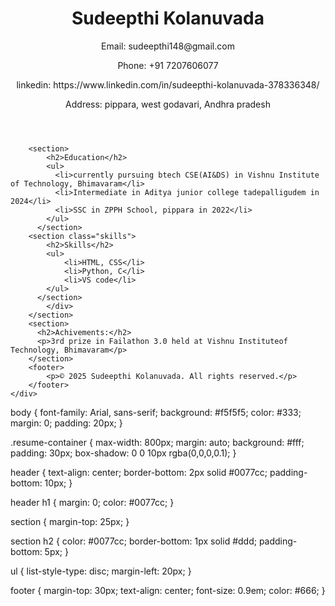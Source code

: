 <!DOCTYPE html>
<html lang="en">
<head>
    <meta charset="UTF-8">
    <meta name="viewport" content="width=device-width, initial-scale=1.0">
    <title>Resume - Sudeepthi Kolanuvada</title>
    <link rel="stylesheet" href="style.css">
</head>
<body>
    <div class="resume">
        <header>
            <h1>Sudeepthi Kolanuvada</h1>
            <p>Email: sudeepthi148@gmail.com</p>
            <p>Phone: +91 7207606077</p>
            <p>linkedin: https://www.linkedin.com/in/sudeepthi-kolanuvada-378336348/</p>
            <p>Address: pippara, west godavari, Andhra pradesh</p>
        </header>

        <section>
            <h2>Education</h2>
            <ul>
              <li>currently pursuing btech CSE(AI&DS) in Vishnu Institute of Technology, Bhimavaram</li>
              <li>Intermediate in Aditya junior college tadepalligudem in 2024</li>
              <li>SSC in ZPPH School, pippara in 2022</li>
            </ul>
          </section>
        <section class="skills">
            <h2>Skills</h2>
            <ul>
                <li>HTML, CSS</li>
                <li>Python, C</li>
                <li>VS code</li>
            </ul>
          </section>
            </div>
        </section>
        <section>
          <h2>Achivements:</h2>
          <p>3rd prize in Failathon 3.0 held at Vishnu Instituteof Technology, Bhimavaram</p>
        </section>
        <footer>
            <p>© 2025 Sudeepthi Kolanuvada. All rights reserved.</p>
        </footer>
    </div>
</body>
</html> 


body {
    font-family: Arial, sans-serif;
    background: #f5f5f5;
    color: #333;
    margin: 0;
    padding: 20px;
}

.resume-container {
    max-width: 800px;
    margin: auto;
    background: #fff;
    padding: 30px;
    box-shadow: 0 0 10px rgba(0,0,0,0.1);
}

header {
    text-align: center;
    border-bottom: 2px solid #0077cc;
    padding-bottom: 10px;
}

header h1 {
    margin: 0;
    color: #0077cc;
}

section {
    margin-top: 25px;
}

section h2 {
    color: #0077cc;
    border-bottom: 1px solid #ddd;
    padding-bottom: 5px;
}

ul {
    list-style-type: disc;
    margin-left: 20px;
}

footer {
    margin-top: 30px;
    text-align: center;
    font-size: 0.9em;
    color: #666;
}

